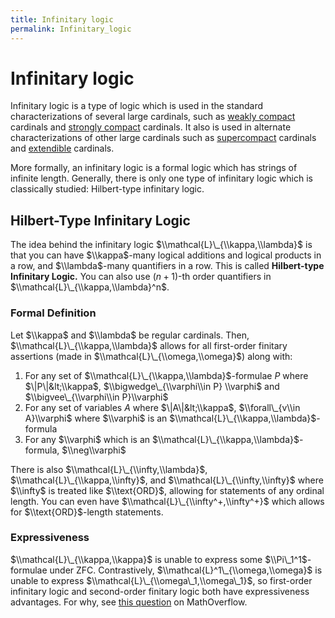 ```yaml
---
title: Infinitary logic
permalink: Infinitary_logic
---
```

# Infinitary logic











Infinitary logic is a type of logic which is used in the standard
characterizations of several large cardinals, such as [weakly
compact](Weakly_compact "Weakly compact")
cardinals and [strongly
compact](Strongly_compact "Strongly compact")
cardinals. It also is used in alternate characterizations of other large
cardinals such as
[supercompact](Supercompact "Supercompact")
cardinals and
[extendible](Extendible "Extendible")
cardinals.

More formally, an infinitary logic is a formal logic which has strings
of infinite length. Generally, there is only one type of infinitary
logic which is classically studied: Hilbert-type infinitary logic.

## Hilbert-Type Infinitary Logic

The idea behind the infinitary logic $\\mathcal{L}\_{\\kappa,\\lambda}$
is that you can have $\\kappa$-many logical additions and logical
products in a row, and $\\lambda$-many quantifiers in a row. This is
called **Hilbert-type Infinitary Logic.** You can also use $(n+1)$-th
order quantifiers in $\\mathcal{L}\_{\\kappa,\\lambda}^n$.

### <span id="Formal_Definition" class="mw-headline">Formal Definition</span>

Let $\\kappa$ and $\\lambda$ be regular cardinals. Then,
$\\mathcal{L}\_{\\kappa,\\lambda}$ allows for all first-order finitary
assertions (made in $\\mathcal{L}\_{\\omega,\\omega}$) along with:

1.  For any set of $\\mathcal{L}\_{\\kappa,\\lambda}$-formulae $P$ where
    $\|P\|&lt;\\kappa$, $\\bigwedge\_{\\varphi\\in P} \\varphi$ and
    $\\bigvee\_{\\varphi\\in P}\\varphi$
2.  For any set of variables $A$ where $\|A\|&lt;\\kappa$,
    $\\forall\_{v\\in A}\\varphi$ where $\\varphi$ is an
    $\\mathcal{L}\_{\\kappa,\\lambda}$-formula
3.  For any $\\varphi$ which is an
    $\\mathcal{L}\_{\\kappa,\\lambda}$-formula, $\\neg\\varphi$

There is also $\\mathcal{L}\_{\\infty,\\lambda}$,
$\\mathcal{L}\_{\\kappa,\\infty}$, and $\\mathcal{L}\_{\\infty,\\infty}$
where $\\infty$ is treated like $\\text{ORD}$, allowing for statements
of any ordinal length. You can even have
$\\mathcal{L}\_{\\infty^+,\\infty^+}$ which allows for
$\\text{ORD}$-length statements.

### <span id="Expressiveness" class="mw-headline">Expressiveness</span>

$\\mathcal{L}\_{\\kappa,\\kappa}$ is unable to express some
$\\Pi\_1^1$-formulae under ZFC. Contrastively,
$\\mathcal{L}^1\_{\\omega,\\omega}$ is unable to express
$\\mathcal{L}\_{\\omega\_1,\\omega\_1}$, so first-order infinitary logic
and second-order finitary logic both have expressiveness advantages. For
why, see
<a href="https://mathoverflow.net/questions/285020/how-expressive-can-mathcall-kappa-kappa-be" class="external text">this question</a>
on MathOverflow.


